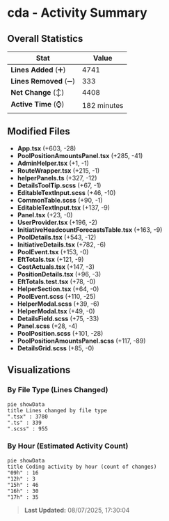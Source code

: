 # cda - Activity Summary 

## Overall Statistics

| Stat                   | Value                                                             |
| ---------------------- | ----------------------------------------------------------------- |
| **Lines Added** (➕)   | 4741                                          |
| **Lines Removed** (➖) | 333                                        |
| **Net Change** (↕)    | 4408                |
| **Active Time** (⌚)   | 182 minutes |


## Modified Files
- **App.tsx** (+603, -28)
- **PoolPositionAmountsPanel.tsx** (+285, -41)
- **AdminHelper.tsx** (+1, -1)
- **RouteWrapper.tsx** (+215, -1)
- **helperPanels.ts** (+327, -12)
- **DetailsToolTip.scss** (+67, -1)
- **EditableTextInput.scss** (+46, -10)
- **CommonTable.scss** (+90, -1)
- **EditableTextInput.tsx** (+137, -9)
- **Panel.tsx** (+23, -0)
- **UserProvider.tsx** (+196, -2)
- **InitiativeHeadcountForecastsTable.tsx** (+163, -9)
- **PoolDetails.tsx** (+543, -12)
- **InitiativeDetails.tsx** (+782, -6)
- **PoolEvent.tsx** (+153, -0)
- **EftTotals.tsx** (+121, -9)
- **CostActuals.tsx** (+147, -3)
- **PositionDetails.tsx** (+96, -3)
- **EftTotals.test.tsx** (+78, -0)
- **HelperSection.tsx** (+64, -0)
- **PoolEvent.scss** (+110, -25)
- **HelperModal.scss** (+39, -6)
- **HelperModal.tsx** (+49, -0)
- **DetailsField.scss** (+75, -33)
- **Panel.scss** (+28, -4)
- **PoolPosition.scss** (+101, -28)
- **PoolPositionAmountsPanel.scss** (+117, -89)
- **DetailsGrid.scss** (+85, -0)

## Visualizations

### By File Type (Lines Changed)

```mermaid
pie showData
title Lines changed by file type
".tsx" : 3780
".ts" : 339
".scss" : 955
```

### By Hour (Estimated Activity Count)

```mermaid
pie showData
title Coding activity by hour (count of changes)
"09h" : 16
"12h" : 3
"15h" : 46
"16h" : 30
"17h" : 35
```


> **Last Updated:** 08/07/2025, 17:30:04